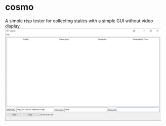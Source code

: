 # cosmo
A simple rtsp tester for collecting statics with a simple GUI without video display.
![image](https://github.com/darktrial/cosmo/blob/main/cosmo.png)

